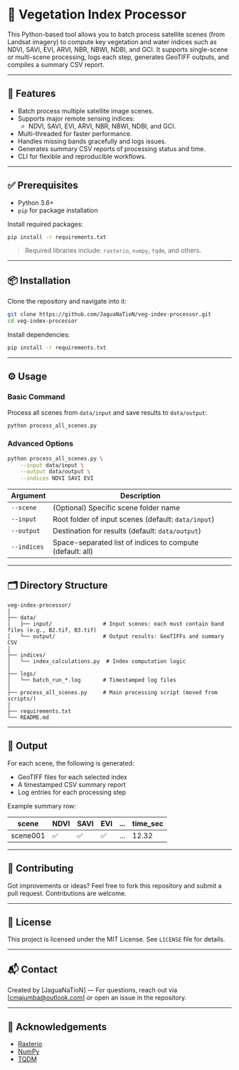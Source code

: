 # 🌿 Vegetation Index Processor

This Python-based tool allows you to batch process satellite scenes (from Landsat imagery) to compute key vegetation and water indices such as NDVI, SAVI, EVI, ARVI, NBR, NBWI, NDBI, and GCI. It supports single-scene or multi-scene processing, logs each step, generates GeoTIFF outputs, and compiles a summary CSV report.

---

## 🚀 Features

- Batch process multiple satellite image scenes.
- Supports major remote sensing indices:
  - NDVI, SAVI, EVI, ARVI, NBR, NBWI, NDBI, and GCI.
- Multi-threaded for faster performance.
- Handles missing bands gracefully and logs issues.
- Generates summary CSV reports of processing status and time.
- CLI for flexible and reproducible workflows.

---

## ✅ Prerequisites

- Python 3.6+
- `pip` for package installation

Install required packages:

```bash
pip install -r requirements.txt
```

> Required libraries include: `rasterio`, `numpy`, `tqdm`, and others.

---

## 📦 Installation

Clone the repository and navigate into it:

```bash
git clone https://github.com/JaguaNaTioN/veg-index-processor.git
cd veg-index-processor
```

Install dependencies:

```bash
pip install -r requirements.txt
```

---

## ⚙️ Usage

### Basic Command

Process all scenes from `data/input` and save results to `data/output`:

```bash
python process_all_scenes.py
```

### Advanced Options

```bash
python process_all_scenes.py \
    --input data/input \
    --output data/output \
    --indices NDVI SAVI EVI
```

| Argument     | Description |
|--------------|-------------|
| `--scene`    | (Optional) Specific scene folder name |
| `--input`    | Root folder of input scenes (default: `data/input`) |
| `--output`   | Destination for results (default: `data/output`) |
| `--indices`  | Space-separated list of indices to compute (default: all) |

---

## 🗂 Directory Structure

```
veg-index-processor/
│
├── data/
│   ├── input/                # Input scenes: each must contain band files (e.g., B2.tif, B3.tif)
│   └── output/               # Output results: GeoTIFFs and summary CSV
│
├── indices/
│   └── index_calculations.py  # Index computation logic
│
├── logs/
│   └── batch_run_*.log       # Timestamped log files
│
├── process_all_scenes.py     # Main processing script (moved from scripts/)
│
├── requirements.txt
└── README.md
```

---

## 📄 Output

For each scene, the following is generated:

- GeoTIFF files for each selected index
- A timestamped CSV summary report
- Log entries for each processing step

Example summary row:

| scene        | NDVI | SAVI | EVI | ... | time_sec |
|--------------|------|------|-----|-----|----------|
| scene001     | ✅    | ✅    | ✅   | ... | 12.32     |

---

## 🤝 Contributing

Got improvements or ideas? Feel free to fork this repository and submit a pull request. Contributions are welcome.

---

## 📜 License

This project is licensed under the MIT License. See `LICENSE` file for details.

---

## 📬 Contact

Created by [JaguaNaTioN] — For questions, reach out via [cmajumba@outlook.com] or open an issue in the repository.

---

## 🔗 Acknowledgements

- [Rasterio](https://rasterio.readthedocs.io/)
- [NumPy](https://numpy.org/)
- [TQDM](https://tqdm.github.io/)
